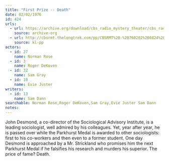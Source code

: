 ```yaml
---
title: "First Prize -- Death"
date: 02/02/1976
id: 424
urls: 
  - url: https://archive.org/download/cbs_radio_mystery_theater/cbs_radio_mystery_theater-0401-0450.zip/cbs_radio_mystery_theater-0401-0450%2Fcbsrmt_0424_first_prize_death.mp3
    source: archive-org
  - url: http://cbsrmt.thelongtrek.com/pp/CBSRMT%20-%20760202%200424%20First%20Prize--Death_pp.mp3
    source: kl-pp
actors:  
  - id: 27
    name: Norman Rose  
  - id: 3
    name: Roger DeKoven  
  - id: 32
    name: Sam Gray  
  - id: 10
    name: Evie Juster
writers:  
  - id: 13
    name: Sam Dann
searchable: Norman Rose,Roger DeKoven,Sam Gray,Evie Juster Sam Dann
notes:  
---
```

John Desmond, a co-director of the Sociological Advisory Institute, is a leading sociologist, well admired by his colleagues. Yet, year after year, he is passed over while the Parkhurst Medal is awarded to other sociologists: first to his co-workers and then even to a former student. One day Desmond is approached by a Mr. Strickland who promises him the next Parkhurst Medal if he falsifies his research and murders his superior. The price of fame? Death.